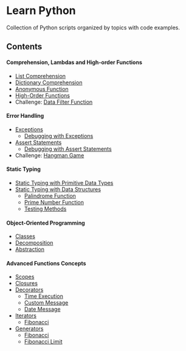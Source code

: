 # Learn Python
Collection of Python scripts organized by topics with code examples.

## Contents

#### Comprehension, Lambdas and High-order Functions
- [List Comprehension](https://github.com/fer-aguirre/learn-python/blob/master/comprehensions/list_comprehensions.ipynb)
- [Dictionary Comprehension](https://github.com/fer-aguirre/learn-python/blob/master/comprehensions/dict_comprehensions.ipynb)
- [Anonymous Function](https://github.com/fer-aguirre/learn-python/blob/master/functions/anonymous_functions.ipynb)
- [High-Order Functions](https://github.com/fer-aguirre/learn-python/blob/master/functions/high_order_functions.ipynb)
- Challenge:  [Data Filter Function](https://github.com/fer-aguirre/learn-python/blob/master/functions/data_filter.ipynb)

#### Error Handling
- [Exceptions](https://github.com/fer-aguirre/learn-python/blob/master/handle_errors/exceptions.ipynb)
  - [Debugging with Exceptions](https://github.com/fer-aguirre/learn-python/blob/master/handle_errors/debugging_exceptions.py)
- [Assert Statements](https://github.com/fer-aguirre/learn-python/blob/master/handle_errors/assert_statements.ipynb)
  - [Debugging with Assert Statements](https://github.com/fer-aguirre/learn-python/blob/master/handle_errors/debugging_assert.py)
- Challenge:  [Hangman Game](https://github.com/fer-aguirre/learn-python/blob/master/handle_errors/hangman_game.py)

#### Static Typing
  - [Static Typing with Primitive Data Types](https://github.com/fer-aguirre/learn-python/blob/master/static_typing/st_data_types.ipynb)
  - [Static Typing with Data Structures](https://github.com/fer-aguirre/learn-python/blob/master/static_typing/st_data_structures.ipynb)
    - [Palindrome Function](https://github.com/fer-aguirre/learn-python/blob/master/static_typing/palindrome.py)
    - [Prime Number Function](https://github.com/fer-aguirre/learn-python/blob/master/static_typing/prime_number.py)
    - [Testing Methods](https://github.com/fer-aguirre/learn-python/blob/master/static_typing/test.py)

#### Object-Oriented Programming
- [Classes](https://github.com/fer-aguirre/learn-python/blob/master/object-oriented_programming/classes.ipynb)
- [Decomposition](https://github.com/fer-aguirre/learn-python/blob/master/object-oriented_programming/decomposition.ipynb)
- [Abstraction](https://github.com/fer-aguirre/learn-python/blob/master/object-oriented_programming/abstraction.ipynb)

#### Advanced Functions Concepts
  - [Scopes](https://github.com/fer-aguirre/learn-python/blob/master/functions_concepts/scopes.ipynb)
  - [Closures](https://github.com/fer-aguirre/learn-python/blob/master/functions_concepts/closures.ipynb)
  - [Decorators](https://github.com/fer-aguirre/learn-python/blob/master/functions_concepts/decorators.ipynb)
    - [Time Execution](https://github.com/fer-aguirre/learn-python/blob/master/functions_concepts/time_execution.py)
    - [Custom Message](https://github.com/fer-aguirre/learn-python/blob/master/functions_concepts/custom_message.py)
    - [Date Message](https://github.com/fer-aguirre/learn-python/blob/master/functions_concepts/date_message.py)
  - [Iterators](https://github.com/fer-aguirre/learn-python/blob/master/iterators/iterators.ipynb)
    - [Fibonacci](https://github.com/fer-aguirre/learn-python/blob/master/iterators/fibonacci.py)
  - [Generators](https://github.com/fer-aguirre/learn-python/blob/master/generators/generators.ipynb)
    - [Fibonacci](https://github.com/fer-aguirre/learn-python/blob/master/generators/fibonacci.py)
    - [Fibonacci Limit](https://github.com/fer-aguirre/learn-python/blob/master/generators/fibonacci_limit.py)
